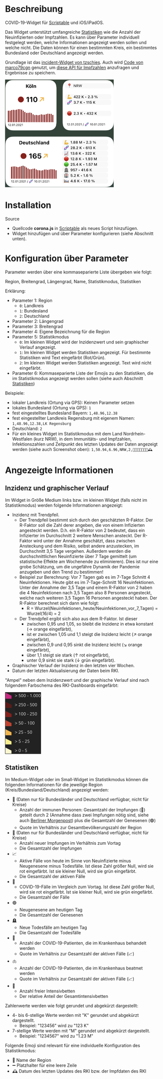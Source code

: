 # Beschreibung

COVID-19-Widget für [Scriptable](https://scriptable.app) und iOS/iPadOS.

Das Widget unterstützt umfangreiche [Statistiken](#statistiken) wie die Anzahl der Neuinfizierten oder Impfzahlen. Es kann über Parameter individuell festgelegt werden, welche Informationen angezeigt werden sollen und welche nicht. Die Daten können für einen bestimmten Kreis, ein bestimmtes Bundesland oder Deutschland angezeigt werden.

Grundlage ist das [incident-Widget von tzschies](https://github.com/tzschies/incidence). Auch wird [Code von marco79cgn](https://gist.github.com/marco79cgn/b5f291d6242a2c530e56c748f1ae7f2c) genutzt, um [diese API für Impfzahlen](https://rki-vaccination-data.vercel.app) anzufragen und Ergebnisse zu speichern.

<img width="357px" height="352px" src="screenshot.png"/>

# Installation

Source
- Quellcode <b>corona.js</b> in [Scriptable](https://scriptable.app) als neues Script hinzufügen.
- Widget hinzufügen und über Parameter konfigurieren (siehe Abschnitt unten).

# Konfiguration über Parameter

Parameter werden über eine kommaseparierte Liste übergeben wie folgt:

Region, Breitengrad, Längengrad, Name, Statistikmodus, Statistiken

Erklärung:

- Parameter 1: Region
  - `0`: Landkreis
  - `1`: Bundesland
  - `2`: Deutschland
- Parameter 2: Längengrad
- Parameter 3: Breitengrad
- Parameter 4: Eigene Bezeichnung für die Region
- Parameter 5: Statistikmodus
  - `0`: Im kleinen Widget wird der Inzidenzwert und sein graphischer Verlauf angezeigt.
  - `1`: Im kleinen Widget werden Statistiken angezeigt. Für bestimmte Statistiken wird Text eingefärbt (Rot/Grün).
  - `2`: Im kleinen Widget werden Statistiken angezeigt. Text wird nicht eingefärbt.
- Parameter 6: Kommaseparierte Liste der Emojis zu den Statistiken, die im Statistikmodus angezeigt werden sollen (siehe auch Abschnitt [Statistiken](#statistiken))

Beispiele:
- lokaler Landkreis (Ortung via GPS): Keinen Parameter setzen
- lokales Bundesland (Ortung via GPS): `1`
- fest eingestelltes Bundesland Bayern: `1,48.96,12.38`
- fest eingestellter Landkreis Regensburg mit eigenem Namen: `1,48.96,12.38,LK Regensburg`
- Deutschland: `2`
- Für ein kleines Widget im Statistikmodus mit dem Land Nordrhein-Westfalen (kurz NRW), in dem Immunitäts- und Impfzahlen, Infektionszahlen und Zeitpunkt des letzten Updates der Daten angezeigt werden (siehe auch Screenshot oben): `1,50.94,6.96,NRW,2,📍➖💪🧬➖🔴➖🕰`

# Angezeigte Informationen

## Inzidenz und graphischer Verlauf

Im Widget in Größe Medium links bzw. im kleinen Widget (falls nicht im Statistikmodus) werden folgende Informationen angezeigt: 
- Inzidenz mit Trendpfeil.
  - Der Trendpfeil bestimmt sich durch den geschätzten R-Faktor. Der R-Faktor soll die Zahl derer angeben, die von einem Infizierten angesteckt werden. D.h. ein R-Faktor von 2 bedeutet, dass ein Infizierter im Durchschnitt 2 weitere Menschen ansteckt. Der R-Faktor wird unter der Annahme geschätzt, dass zwischen Ansteckung und dem Risiko, selbst andere anzustecken, im Durchschnitt 3,5 Tage vergehen. Außerdem werden die durchschnittlichen Neuinfizierte über 7 Tage gemittelt (um statistische Effekte am Wochenende zu eliminieren). Dies ist nur eine grobe Schätzung, um die ungefähre Dynamik der Pandemie anzugeben und den Trend zu bestimmen!
  - Beispiel zur Berechnung: Vor 7 Tagen gab es im 7-Tage Schnitt 4 Neuinfektionen. Heute gibt es im 7-Tage-Schnitt 16 Neuinfektionen. Unter der Annahme der 3,5 Tage und einem R-Faktor von 2 haben die 4 Neuinfektionen nach 3,5 Tagen also 8 Personen angesteckt, welche nach weiteren 3,5 Tagen 16 Personen angesteckt haben. Der R-Faktor berechnet sich dann wie folgt:
    - R = Wurzel(Neuinfektionen_heute/Neuinfektionen_vor_7_Tagen) = Wurzel(16/4) = 2
  - Der Trendpfeil ergibt sich also aus dem R-Faktor. Ist dieser
    - zwischen 0,95 und 1,05, so bleibt die Inzidenz in etwa konstant (→ orange eingefärbt),
    - ist er zwischen 1,05 und 1,1 steigt die Inzidenz leicht (↗︎ orange eingefärbt),
    - zwischen 0,9 und 0,95 sinkt die Inzidenz leicht (↘︎ orange eingefärbt),
    - über 1,1 steigt sie stark (↑ rot eingefärbt),
    - unter 0,9 sinkt sie stark (↓ grün eingefärbt).
- Graphischer Verlauf der Inzidenz in den letzten vier Wochen.
- Datum der letzten Aktualisierung der Daten beim RKI.

"Ampel" neben dem Inzidenzwert und der graphische Verlauf sind nach folgendem Farbschema des RKI-Dashboards eingefärbt:

<img width="118" height="202" src="colorScheme.png"/>

## Statistiken

Im Medium-Widget oder im Small-Widget im Statistikmodus können die folgenden Informationen für die jeweilige Region (Kreis/Bundesland/Deutschland) angezeigt werden:
- 💪 (Daten nur für Bundesländer und Deutschland verfügbar, nicht für Kreise)
  - Anzahl der immunen Personen: Gesamtzahl der Impfungen (🧬) geteilt durch 2 (Annahme dass zwei Impfungen nötig sind, siehe auch [Berliner Morgenpost](https://interaktiv.morgenpost.de/corona-virus-karte-infektionen-deutschland-weltweit/)) plus die Gesamtzahl der Genesenen (🟢)
  - Quote im Verhältnis zur Gesamtbevölkerungszahl der Region
- 🧬 (Daten nur für Bundesländer und Deutschland verfügbar, nicht für Kreise)
  - Anzahl neuer Impfungen im Verhältnis zum Vortag
  - Die Gesamtzahl der Impfungen
- 📈
  - Aktive Fälle von heute im Sinne von Neuinfizierte minus Neugenesene minus Todesfälle. Ist diese Zahl größer Null, wird sie rot eingefärbt. Ist sie kleiner Null, wird sie grün eingefärbt.
  - Die Gesamtzahl der aktiven Fälle
- 🔴
  - COVID-19-Fälle im Vergleich zum Vortag. Ist diese Zahl größer Null, wird sie rot eingefärbt. Ist sie kleiner Null, wird sie grün eingefärbt.
  - Die Gesamtzahl der Fälle
- 🟢
  - Neugenesene am heutigen Tag
  - Die Gesamtzahl der Genesenen
- 🪦
  - Neue Todesfälle am heutigen Tag
  - Die Gesamtzahl der Todesfälle
- 🏥
  - Anzahl der COVID-19-Patienten, die im Krankenhaus behandelt werden
  - Quote im Verhältnis zur Gesamtzahl der aktiven Fälle (📈)
- 🫁
  - Anzahl der COVID-19-Patienten, die im Krankenhaus beatmet werden
  - Quote im Verhältnis zur Gesamtzahl der aktiven Fälle (📈)
- 🛌
  - Anzahl freier Intensivbetten
  - Der relative Anteil der Gesamtintensivbetten

Zahlenwerte werden wie folgt gerundet und abgekürzt dargestellt:
- 4- bis 6-stellige Werte werden mit "K" gerundet und abgekürzt dargestellt.
  - Beispiel: "123456" wird zu "123 K"
- 7-stellige Werte werden mit "M" gerundet und abgekürzt dargestellt.
  - Beispiel: "1234567" wird zu "1.23 M"

Folgende Emoji sind relevant für eine individuelle Konfiguration des Statistikmodus:
- 📍 Name der Region
- ➖ Platzhalter für eine leere Zeile
- 🕰 Datum des letzten Updates des RKI bzw. der Impfdaten des RKI
